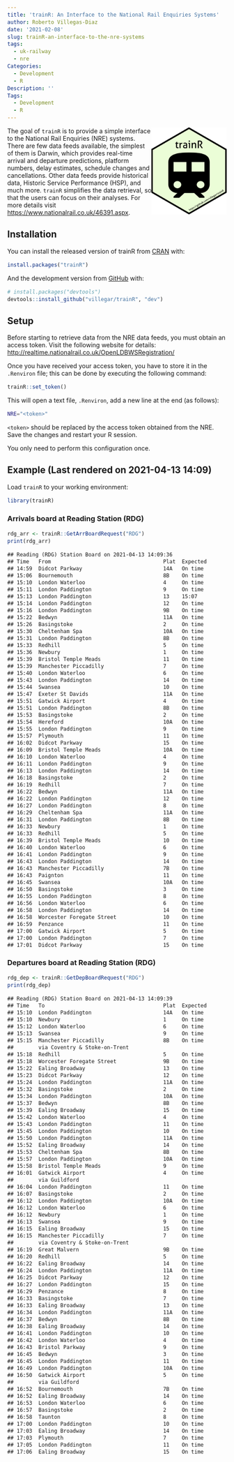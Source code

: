 ```yaml
---
title: 'trainR: An Interface to the National Rail Enquiries Systems'
author: Roberto Villegas-Diaz
date: '2021-02-08'
slug: trainR-an-interface-to-the-nre-systems
tags:
  - uk-railway
  - nre
Categories:
  - Development
  - R
Description: ''
Tags:
  - Development
  - R
---
```


<img src="https://raw.githubusercontent.com/villegar/trainR/main/inst/images/logo.png" alt="logo" align="right" height=200px/>

The goal of `trainR` is to provide a simple interface to the 
National Rail Enquiries (NRE) systems. There are few data feeds 
available, the simplest of them is Darwin, which provides real-time 
arrival and departure predictions, platform numbers, delay estimates, 
schedule changes and cancellations. Other data feeds provide historical 
data, Historic Service Performance (HSP), and much more. `trainR` 
simplifies the data retrieval, so that the users can focus on their 
analyses. For more details visit 
https://www.nationalrail.co.uk/46391.aspx.

## Installation

You can install the released version of trainR from [CRAN](https://CRAN.R-project.org) with:

``` r
install.packages("trainR")
```

And the development version from [GitHub](https://github.com/) with:

``` r
# install.packages("devtools")
devtools::install_github("villegar/trainR", "dev")
```

## Setup
Before starting to retrieve data from the NRE data feeds, you must obtain an access token. 
Visit the following website for details: http://realtime.nationalrail.co.uk/OpenLDBWSRegistration/

Once you have received your access token, you have to store it in the `.Renviron` file; this can be 
done by executing the following command:


```r
trainR::set_token()
```

This will open a text file, `.Renviron`, add a new line at the end (as follows):

```bash
NRE="<token>"
```

`<token>` should be replaced by the access token obtained from the NRE. Save the changes and restart 
your R session.

You only need to perform this configuration once.

## Example (Last rendered on 2021-04-13 14:09)

Load `trainR` to your working environment:

```r
library(trainR)
```

### Arrivals board at Reading Station (RDG)


```r
rdg_arr <- trainR::GetArrBoardRequest("RDG")
print(rdg_arr)
```

```
## Reading (RDG) Station Board on 2021-04-13 14:09:36
## Time   From                                    Plat  Expected
## 14:59  Didcot Parkway                          14A   On time
## 15:06  Bournemouth                             8B    On time
## 15:10  London Waterloo                         4     On time
## 15:11  London Paddington                       9     On time
## 15:13  London Paddington                       13    15:07
## 15:14  London Paddington                       12    On time
## 15:16  London Paddington                       9B    On time
## 15:22  Bedwyn                                  11A   On time
## 15:26  Basingstoke                             2     On time
## 15:30  Cheltenham Spa                          10A   On time
## 15:31  London Paddington                       8B    On time
## 15:33  Redhill                                 5     On time
## 15:36  Newbury                                 1     On time
## 15:39  Bristol Temple Meads                    11    On time
## 15:39  Manchester Piccadilly                   7     On time
## 15:40  London Waterloo                         6     On time
## 15:43  London Paddington                       14    On time
## 15:44  Swansea                                 10    On time
## 15:47  Exeter St Davids                        11A   On time
## 15:51  Gatwick Airport                         4     On time
## 15:51  London Paddington                       8B    On time
## 15:53  Basingstoke                             2     On time
## 15:54  Hereford                                10A   On time
## 15:55  London Paddington                       9     On time
## 15:57  Plymouth                                11    On time
## 16:02  Didcot Parkway                          15    On time
## 16:09  Bristol Temple Meads                    10A   On time
## 16:10  London Waterloo                         4     On time
## 16:11  London Paddington                       9     On time
## 16:13  London Paddington                       14    On time
## 16:18  Basingstoke                             2     On time
## 16:19  Redhill                                 7     On time
## 16:22  Bedwyn                                  11A   On time
## 16:22  London Paddington                       12    On time
## 16:27  London Paddington                       8     On time
## 16:29  Cheltenham Spa                          11A   On time
## 16:31  London Paddington                       8B    On time
## 16:33  Newbury                                 1     On time
## 16:33  Redhill                                 5     On time
## 16:39  Bristol Temple Meads                    10    On time
## 16:40  London Waterloo                         6     On time
## 16:41  London Paddington                       9     On time
## 16:43  London Paddington                       14    On time
## 16:43  Manchester Piccadilly                   7B    On time
## 16:43  Paignton                                11    On time
## 16:45  Swansea                                 10A   On time
## 16:50  Basingstoke                             3     On time
## 16:55  London Paddington                       8     On time
## 16:56  London Waterloo                         6     On time
## 16:58  London Paddington                       14    On time
## 16:58  Worcester Foregate Street               10    On time
## 16:59  Penzance                                11    On time
## 17:00  Gatwick Airport                         5     On time
## 17:00  London Paddington                       7     On time
## 17:01  Didcot Parkway                          15    On time
```

### Departures board at Reading Station (RDG)


```r
rdg_dep <- trainR::GetDepBoardRequest("RDG")
print(rdg_dep)
```

```
## Reading (RDG) Station Board on 2021-04-13 14:09:39
## Time   To                                      Plat  Expected
## 15:10  London Paddington                       14A   On time
## 15:10  Newbury                                 1     On time
## 15:12  London Waterloo                         6     On time
## 15:13  Swansea                                 9     On time
## 15:15  Manchester Piccadilly                   8B    On time
##        via Coventry & Stoke-on-Trent           
## 15:18  Redhill                                 5     On time
## 15:18  Worcester Foregate Street               9B    On time
## 15:22  Ealing Broadway                         13    On time
## 15:23  Didcot Parkway                          12    On time
## 15:24  London Paddington                       11A   On time
## 15:32  Basingstoke                             2     On time
## 15:34  London Paddington                       10A   On time
## 15:37  Bedwyn                                  8B    On time
## 15:39  Ealing Broadway                         15    On time
## 15:42  London Waterloo                         4     On time
## 15:43  London Paddington                       11    On time
## 15:45  London Paddington                       10    On time
## 15:50  London Paddington                       11A   On time
## 15:52  Ealing Broadway                         14    On time
## 15:53  Cheltenham Spa                          8B    On time
## 15:57  London Paddington                       10A   On time
## 15:58  Bristol Temple Meads                    9     On time
## 16:01  Gatwick Airport                         4     On time
##        via Guildford                           
## 16:04  London Paddington                       11    On time
## 16:07  Basingstoke                             2     On time
## 16:12  London Paddington                       10A   On time
## 16:12  London Waterloo                         6     On time
## 16:12  Newbury                                 1     On time
## 16:13  Swansea                                 9     On time
## 16:15  Ealing Broadway                         15    On time
## 16:15  Manchester Piccadilly                   7     On time
##        via Coventry & Stoke-on-Trent           
## 16:19  Great Malvern                           9B    On time
## 16:20  Redhill                                 5     On time
## 16:22  Ealing Broadway                         14    On time
## 16:24  London Paddington                       11A   On time
## 16:25  Didcot Parkway                          12    On time
## 16:27  London Paddington                       15    On time
## 16:29  Penzance                                8     On time
## 16:33  Basingstoke                             7     On time
## 16:33  Ealing Broadway                         13    On time
## 16:34  London Paddington                       11A   On time
## 16:37  Bedwyn                                  8B    On time
## 16:38  Ealing Broadway                         14    On time
## 16:41  London Paddington                       10    On time
## 16:42  London Waterloo                         4     On time
## 16:43  Bristol Parkway                         9     On time
## 16:45  Bedwyn                                  3     On time
## 16:45  London Paddington                       11    On time
## 16:49  London Paddington                       10A   On time
## 16:50  Gatwick Airport                         5     On time
##        via Guildford                           
## 16:52  Bournemouth                             7B    On time
## 16:52  Ealing Broadway                         14    On time
## 16:53  London Waterloo                         6     On time
## 16:57  Basingstoke                             2     On time
## 16:58  Taunton                                 8     On time
## 17:00  London Paddington                       10    On time
## 17:03  Ealing Broadway                         14    On time
## 17:03  Plymouth                                7     On time
## 17:05  London Paddington                       11    On time
## 17:06  Ealing Broadway                         15    On time
```
